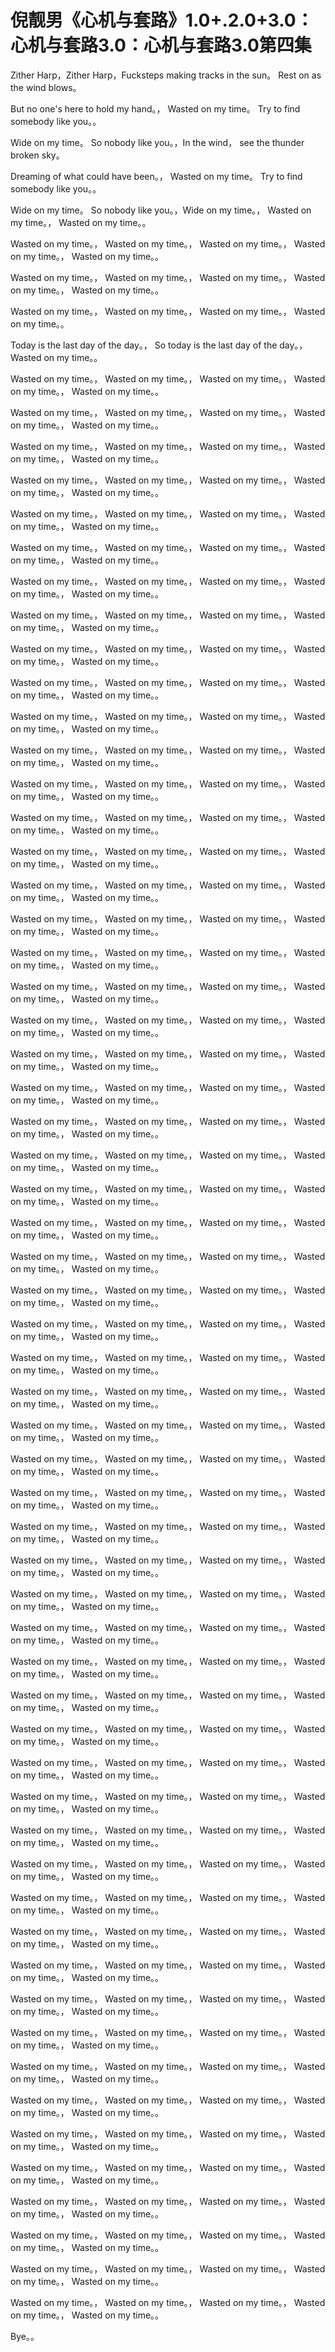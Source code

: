 # 倪靓男《心机与套路》1.0+.2.0+3.0：心机与套路3.0：心机与套路3.0第四集

Zither Harp，Zither Harp，Fucksteps making tracks in the sun。 Rest on as the wind blows。

 But no one's here to hold my hand。， Wasted on my time。 Try to find somebody like you。。

Wide on my time。 So nobody like you。，In the wind， see the thunder broken sky。

 Dreaming of what could have been。， Wasted on my time。 Try to find somebody like you。。

Wide on my time。 So nobody like you。，Wide on my time。， Wasted on my time。， Wasted on my time。。

 Wasted on my time。， Wasted on my time。， Wasted on my time。， Wasted on my time。， Wasted on my time。。

 Wasted on my time。， Wasted on my time。， Wasted on my time。， Wasted on my time。， Wasted on my time。。

 Wasted on my time。， Wasted on my time。， Wasted on my time。， Wasted on my time。。

 Today is the last day of the day。， So today is the last day of the day。， Wasted on my time。。

 Wasted on my time。， Wasted on my time。， Wasted on my time。， Wasted on my time。， Wasted on my time。。

 Wasted on my time。， Wasted on my time。， Wasted on my time。， Wasted on my time。， Wasted on my time。。

 Wasted on my time。， Wasted on my time。， Wasted on my time。， Wasted on my time。， Wasted on my time。。

 Wasted on my time。， Wasted on my time。， Wasted on my time。， Wasted on my time。， Wasted on my time。。

 Wasted on my time。， Wasted on my time。， Wasted on my time。， Wasted on my time。， Wasted on my time。。

 Wasted on my time。， Wasted on my time。， Wasted on my time。， Wasted on my time。， Wasted on my time。。

 Wasted on my time。， Wasted on my time。， Wasted on my time。， Wasted on my time。， Wasted on my time。。

 Wasted on my time。， Wasted on my time。， Wasted on my time。， Wasted on my time。， Wasted on my time。。

 Wasted on my time。， Wasted on my time。， Wasted on my time。， Wasted on my time。， Wasted on my time。。

 Wasted on my time。， Wasted on my time。， Wasted on my time。， Wasted on my time。， Wasted on my time。。

 Wasted on my time。， Wasted on my time。， Wasted on my time。， Wasted on my time。， Wasted on my time。。

 Wasted on my time。， Wasted on my time。， Wasted on my time。， Wasted on my time。， Wasted on my time。。

 Wasted on my time。， Wasted on my time。， Wasted on my time。， Wasted on my time。， Wasted on my time。。

 Wasted on my time。， Wasted on my time。， Wasted on my time。， Wasted on my time。， Wasted on my time。。

 Wasted on my time。， Wasted on my time。， Wasted on my time。， Wasted on my time。， Wasted on my time。。

 Wasted on my time。， Wasted on my time。， Wasted on my time。， Wasted on my time。， Wasted on my time。。

 Wasted on my time。， Wasted on my time。， Wasted on my time。， Wasted on my time。， Wasted on my time。。

 Wasted on my time。， Wasted on my time。， Wasted on my time。， Wasted on my time。， Wasted on my time。。

 Wasted on my time。， Wasted on my time。， Wasted on my time。， Wasted on my time。， Wasted on my time。。

 Wasted on my time。， Wasted on my time。， Wasted on my time。， Wasted on my time。， Wasted on my time。。

 Wasted on my time。， Wasted on my time。， Wasted on my time。， Wasted on my time。， Wasted on my time。。

 Wasted on my time。， Wasted on my time。， Wasted on my time。， Wasted on my time。， Wasted on my time。。

 Wasted on my time。， Wasted on my time。， Wasted on my time。， Wasted on my time。， Wasted on my time。。

 Wasted on my time。， Wasted on my time。， Wasted on my time。， Wasted on my time。， Wasted on my time。。

 Wasted on my time。， Wasted on my time。， Wasted on my time。， Wasted on my time。， Wasted on my time。。

 Wasted on my time。， Wasted on my time。， Wasted on my time。， Wasted on my time。， Wasted on my time。。

 Wasted on my time。， Wasted on my time。， Wasted on my time。， Wasted on my time。， Wasted on my time。。

 Wasted on my time。， Wasted on my time。， Wasted on my time。， Wasted on my time。， Wasted on my time。。

 Wasted on my time。， Wasted on my time。， Wasted on my time。， Wasted on my time。， Wasted on my time。。

 Wasted on my time。， Wasted on my time。， Wasted on my time。， Wasted on my time。， Wasted on my time。。

 Wasted on my time。， Wasted on my time。， Wasted on my time。， Wasted on my time。， Wasted on my time。。

 Wasted on my time。， Wasted on my time。， Wasted on my time。， Wasted on my time。， Wasted on my time。。

 Wasted on my time。， Wasted on my time。， Wasted on my time。， Wasted on my time。， Wasted on my time。。

 Wasted on my time。， Wasted on my time。， Wasted on my time。， Wasted on my time。， Wasted on my time。。

 Wasted on my time。， Wasted on my time。， Wasted on my time。， Wasted on my time。， Wasted on my time。。

 Wasted on my time。， Wasted on my time。， Wasted on my time。， Wasted on my time。， Wasted on my time。。

 Wasted on my time。， Wasted on my time。， Wasted on my time。， Wasted on my time。， Wasted on my time。。

 Wasted on my time。， Wasted on my time。， Wasted on my time。， Wasted on my time。， Wasted on my time。。

 Wasted on my time。， Wasted on my time。， Wasted on my time。， Wasted on my time。， Wasted on my time。。

 Wasted on my time。， Wasted on my time。， Wasted on my time。， Wasted on my time。， Wasted on my time。。

 Wasted on my time。， Wasted on my time。， Wasted on my time。， Wasted on my time。， Wasted on my time。。

 Wasted on my time。， Wasted on my time。， Wasted on my time。， Wasted on my time。， Wasted on my time。。

 Wasted on my time。， Wasted on my time。， Wasted on my time。， Wasted on my time。， Wasted on my time。。

 Wasted on my time。， Wasted on my time。， Wasted on my time。， Wasted on my time。， Wasted on my time。。

 Wasted on my time。， Wasted on my time。， Wasted on my time。， Wasted on my time。， Wasted on my time。。

 Wasted on my time。， Wasted on my time。， Wasted on my time。， Wasted on my time。， Wasted on my time。。

 Wasted on my time。， Wasted on my time。， Wasted on my time。， Wasted on my time。， Wasted on my time。。

 Wasted on my time。， Wasted on my time。， Wasted on my time。， Wasted on my time。， Wasted on my time。。

 Wasted on my time。， Wasted on my time。， Wasted on my time。， Wasted on my time。， Wasted on my time。。

 Wasted on my time。， Wasted on my time。， Wasted on my time。， Wasted on my time。， Wasted on my time。。

 Wasted on my time。， Wasted on my time。， Wasted on my time。， Wasted on my time。， Wasted on my time。。

 Wasted on my time。， Wasted on my time。， Wasted on my time。， Wasted on my time。， Wasted on my time。。

 Wasted on my time。， Wasted on my time。， Wasted on my time。， Wasted on my time。， Wasted on my time。。

 Wasted on my time。， Wasted on my time。， Wasted on my time。， Wasted on my time。， Wasted on my time。。

 Wasted on my time。， Wasted on my time。， Wasted on my time。， Wasted on my time。， Wasted on my time。。

 Wasted on my time。， Wasted on my time。， Wasted on my time。， Wasted on my time。， Wasted on my time。。

 Wasted on my time。， Wasted on my time。， Wasted on my time。， Wasted on my time。， Wasted on my time。。

 Wasted on my time。， Wasted on my time。， Wasted on my time。， Wasted on my time。， Wasted on my time。。

 Bye。。